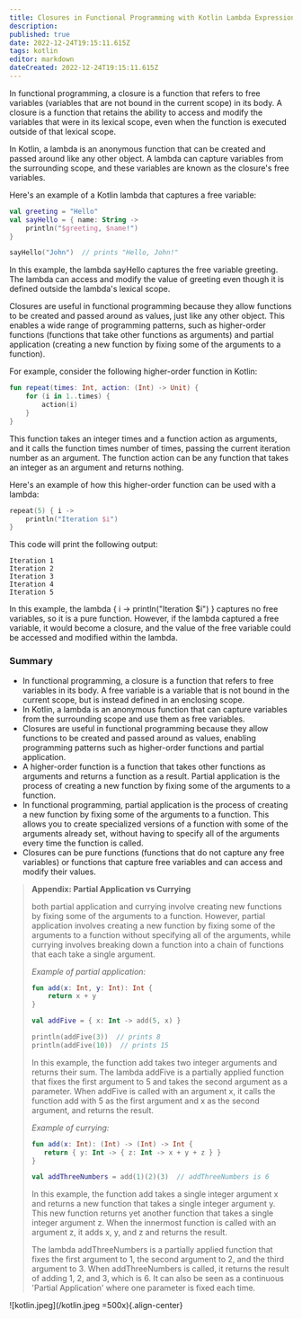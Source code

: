```yaml
---
title: Closures in Functional Programming with Kotlin Lambda Expressions
description: 
published: true
date: 2022-12-24T19:15:11.615Z
tags: kotlin
editor: markdown
dateCreated: 2022-12-24T19:15:11.615Z
---
```



In functional programming, a closure is a function that refers to free variables (variables that are not bound in the current scope) in its body. A closure is a function that retains the ability to access and modify the variables that were in its lexical scope, even when the function is executed outside of that lexical scope.


In Kotlin, a lambda is an anonymous function that can be created and passed around like any other object. A lambda can capture variables from the surrounding scope, and these variables are known as the closure's free variables.


Here's an example of a Kotlin lambda that captures a free variable:

```kotlin
val greeting = "Hello"
val sayHello = { name: String ->
    println("$greeting, $name!")
}

sayHello("John")  // prints "Hello, John!"
```

In this example, the lambda sayHello captures the free variable greeting. The lambda can access and modify the value of greeting even though it is defined outside the lambda's lexical scope.

Closures are useful in functional programming because they allow functions to be created and passed around as values, just like any other object. This enables a wide range of programming patterns, such as higher-order functions (functions that take other functions as arguments) and partial application (creating a new function by fixing some of the arguments to a function).

For example, consider the following higher-order function in Kotlin:

```kotlin
fun repeat(times: Int, action: (Int) -> Unit) {
    for (i in 1..times) {
        action(i)
    }
}
```

This function takes an integer times and a function action as arguments, and it calls the function times number of times, passing the current iteration number as an argument. The function action can be any function that takes an integer as an argument and returns nothing.

Here's an example of how this higher-order function can be used with a lambda:

```kotlin
repeat(5) { i ->
    println("Iteration $i")
}
```

This code will print the following output:

```text
Iteration 1
Iteration 2
Iteration 3
Iteration 4
Iteration 5
```

In this example, the lambda { i -> println("Iteration $i") } captures no free variables, so it is a pure function. However, if the lambda captured a free variable, it would become a closure, and the value of the free variable could be accessed and modified within the lambda.

### Summary

- In functional programming, a closure is a function that refers to free variables in its body. A free variable is a variable that is not bound in the current scope, but is instead defined in an enclosing scope.
- In Kotlin, a lambda is an anonymous function that can capture variables from the surrounding scope and use them as free variables.
- Closures are useful in functional programming because they allow functions to be created and passed around as values, enabling programming patterns such as higher-order functions and partial application.
- A higher-order function is a function that takes other functions as arguments and returns a function as a result. Partial application is the process of creating a new function by fixing some of the arguments to a function.
- In functional programming, partial application is the process of creating a new function by fixing some of the arguments to a function. This allows you to create specialized versions of a function with some of the arguments already set, without having to specify all of the arguments every time the function is called.
- Closures can be pure functions (functions that do not capture any free variables) or functions that capture free variables and can access and modify their values.

> **Appendix: Partial Application vs Currying**
> 
> both partial application and currying involve creating new functions by fixing some of the arguments to a function. However, partial application involves creating a new function by fixing some of the arguments to a function without specifying all of the arguments, while currying involves breaking down a function into a chain of functions that each take a single argument.
> 
> *Example of partial application:*
> ```kt
> fun add(x: Int, y: Int): Int {
>     return x + y
> }
> 
> val addFive = { x: Int -> add(5, x) }
> 
> println(addFive(3))  // prints 8
> println(addFive(10))  // prints 15
> ```
> In this example, the function add takes two integer arguments and returns their sum. The lambda addFive is a partially applied function that fixes the first argument to 5 and takes the second argument as a parameter. When addFive is called with an argument x, it calls the function add with 5 as the first argument and x as the second argument, and returns the result.
> 
> *Example of currying:*
> ```kt
> fun add(x: Int): (Int) -> (Int) -> Int {
>    return { y: Int -> { z: Int -> x + y + z } }
> }
>
> val addThreeNumbers = add(1)(2)(3)  // addThreeNumbers is 6
> ```
> In this example, the function add takes a single integer argument x and returns a new function that takes a single integer argument y. This new function returns yet another function that takes a single integer argument z. When the innermost function is called with an argument z, it adds x, y, and z and returns the result.
> 
> The lambda addThreeNumbers is a partially applied function that fixes the first argument to 1, the second argument to 2, and the third argument to 3. When addThreeNumbers is called, it returns the result of adding 1, 2, and 3, which is 6. It can also be seen as a continuous 'Partial Application' where one parameter is fixed each time.

![kotlin.jpeg](/kotlin.jpeg =500x){.align-center}